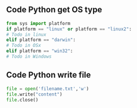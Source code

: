 
## Code Python get OS type 
```python  
from sys import platform  
if platform == "linux" or platform == "linux2":  
# Todo in linux  
elif platform == "darwin":  
# Todo in OSx  
elif platform == "win32":  
# Todo in Windows 
```

## Code Python write file
```python
file = open('filename.txt','w')
file.write("content")
file.close()
```
